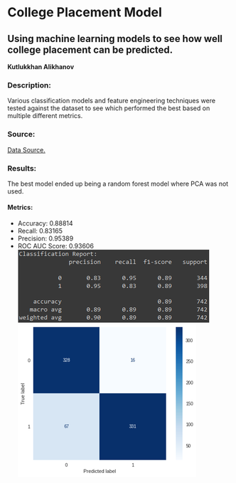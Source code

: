 # College Placement Model
## Using machine learning models to see how well college placement can be predicted.

**Kutlukkhan Alikhanov**

### Description:
Various classification models and feature engineering techniques were tested against the dataset to see which performed the best based on multiple different metrics. 

### Source:
[Data Source.](https://www.kaggle.com/datasets/tejashvi14/engineering-placements-prediction?select=collegePlace.csv)

### Results:
The best model ended up being a random forest model where PCA was not used.

#### Metrics:
- Accuracy: 0.88814
- Recall: 0.83165
- Precision: 0.95389
- ROC AUC Score: 0.93606
![classification_report](classification_report.PNG)
![confusion_matrix](confusion_matrix.png)
